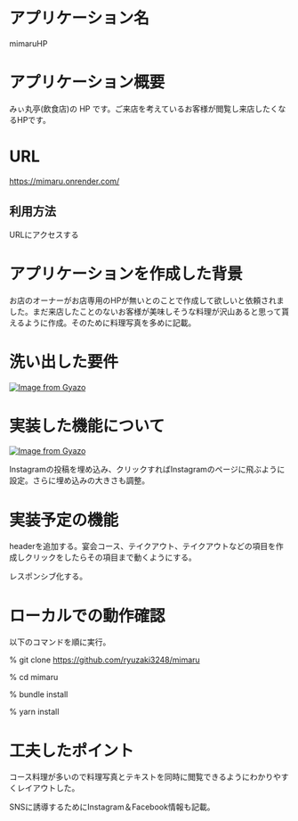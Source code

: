 # アプリケーション名

mimaruHP

# アプリケーション概要

みぃ丸亭(飲食店)の HP です。ご来店を考えているお客様が閲覧し来店したくなるHPです。

# URL

https://mimaru.onrender.com/

## 利用方法

URLにアクセスする

# アプリケーションを作成した背景

お店のオーナーがお店専用のHPが無いとのことで作成して欲しいと依頼されました。まだ来店したことのないお客様が美味しそうな料理が沢山あると思って貰えるように作成。そのために料理写真を多めに記載。

# 洗い出した要件

[![Image from Gyazo](https://i.gyazo.com/04aa62577acee64c85e6f506ed76a46e.png)](https://gyazo.com/04aa62577acee64c85e6f506ed76a46e)

# 実装した機能について

[![Image from Gyazo](https://i.gyazo.com/8debe511bb3373922264469146b3c5d7.png)](https://gyazo.com/8debe511bb3373922264469146b3c5d7)

Instagramの投稿を埋め込み、クリックすればInstagramのページに飛ぶように設定。さらに埋め込みの大きさも調整。

# 実装予定の機能

headerを追加する。宴会コース、テイクアウト、テイクアウトなどの項目を作成しクリックをしたらその項目まで動くようにする。

レスポンシブ化する。

# ローカルでの動作確認

以下のコマンドを順に実行。

% git clone https://github.com/ryuzaki3248/mimaru

% cd mimaru

% bundle install

% yarn install

# 工夫したポイント

コース料理が多いので料理写真とテキストを同時に閲覧できるようにわかりやすくレイアウトした。

SNSに誘導するためにInstagram＆Facebook情報も記載。

